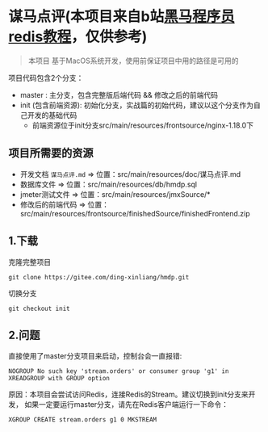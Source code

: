 # 谋马点评(本项目来自b站[黑马程序员](https://space.bilibili.com/37974444)[redis教程](https://www.bilibili.com/video/BV1cr4y1671t)，仅供参考)
> 本项目 基于MacOS系统开发，使用前保证项目中用的路径是可用的

项目代码包含2个分支：
- master : 主分支，包含完整版后端代码 && 修改之后的前端代码
- init (包含前端资源): 初始化分支，实战篇的初始代码，建议以这个分支作为自己开发的基础代码
  - 前端资源位于init分支src/main/resources/frontsource/nginx-1.18.0下

## 项目所需要的资源
- 开发文档 `谋马点评.md` => 位置：src/main/resources/doc/谋马点评.md
- 数据库文件 => 位置：src/main/resources/db/hmdp.sql
- jmeter测试文件 => 位置：src/main/resources/jmxSource/*
- 修改后的前端代码 => 位置：src/main/resources/frontsource/finishedSource/finishedFrontend.zip

## 1.下载
克隆完整项目
```git
git clone https://gitee.com/ding-xinliang/hmdp.git
```
切换分支
```git
git checkout init
```

## 2.问题
直接使用了master分支项目来启动，控制台会一直报错:
```
NOGROUP No such key 'stream.orders' or consumer group 'g1' in XREADGROUP with GROUP option
```
原因：本项目会尝试访问Redis，连接Redis的Stream。建议切换到init分支来开发，
如果一定要运行master分支，请先在Redis客户端运行一下命令：
```shell
XGROUP CREATE stream.orders g1 0 MKSTREAM 
```